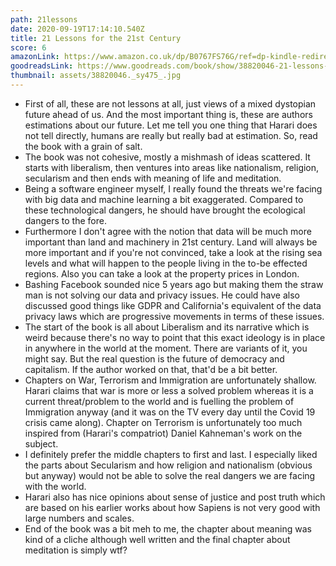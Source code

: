```yaml
---
path: 21lessons
date: 2020-09-19T17:14:10.540Z
title: 21 Lessons for the 21st Century
score: 6
amazonLink: https://www.amazon.co.uk/dp/B0767FS76G/ref=dp-kindle-redirect?_encoding=UTF8&btkr=1
goodreadsLink: https://www.goodreads.com/book/show/38820046-21-lessons-for-the-21st-century
thumbnail: assets/38820046._sy475_.jpg
---
```

- First of all, these are not lessons at all, just views of a mixed dystopian future ahead of us. And the most important thing is, these are authors estimations about our future. Let me tell you one thing that Harari does not tell directly, humans are really but really bad at estimation. So, read the book with a grain of salt.
- The book was not cohesive, mostly a mishmash of ideas scattered. It starts with liberalism, then ventures into areas like nationalism, religion, secularism and then ends with meaning of life and meditation.
- Being a software engineer myself, I really found the threats we're facing with big data and machine learning a bit exaggerated. Compared to these technological dangers, he should have brought the ecological dangers to the fore.
- Furthermore I don't agree with the notion that data will be much more important than land and machinery in 21st century. Land will always be more important and if you're not convinced, take a look at the rising sea levels and what will happen to the people living in the to-be effected regions. Also you can take a look at the property prices in London.
- Bashing Facebook sounded nice 5 years ago but making them the straw man is not solving our data and privacy issues. He could have also discussed good things like GDPR and California's equivalent of the data privacy laws which are progressive movements in terms of these issues.
- The start of the book is all about Liberalism and its narrative which is weird because there's no way to point that this exact ideology is in place in anywhere in the world at the moment. There are variants of it, you might say. But the real question is the future of democracy and capitalism. If the author worked on that, that'd be a bit better.
- Chapters on War, Terrorism and Immigration are unfortunately shallow. Harari claims that war is more or less a solved problem whereas it is a current threat/problem to the world and is fuelling the problem of Immigration anyway (and it was on the TV every day until the Covid 19 crisis came along). Chapter on Terrorism is unfortunately too much inspired from (Harari's compatriot) Daniel Kahneman's work on the subject.
- I definitely prefer the middle chapters to first and last. I especially liked the parts about Secularism and how religion and nationalism (obvious but anyway) would not be able to solve the real dangers we are facing with the world.
- Harari also has nice opinions about sense of justice and post truth which are based on his earlier works about how Sapiens is not very good with large numbers and scales.
- End of the book was a bit meh to me, the chapter about meaning was kind of a cliche although well written and the final chapter about meditation is simply wtf?